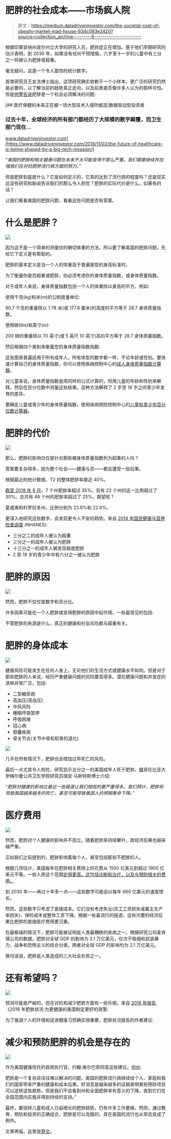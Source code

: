 # 肥胖的社会成本——市场疯人院

> 原文：<https://medium.datadriveninvestor.com/the-societal-cost-of-obesity-market-mad-house-934c093e2420?source=collection_archive---------6----------------------->

根据印第安纳州波尔州立大学的研究人员，肥胖症正在增加。基于他们早期研究的估计表明，到 2030 年，如果没有任何干预措施，六岁至十一岁的儿童中有三分之一将被认为肥胖或超重。

毫无疑问，这是一个令人震惊的统计数字。

首席研究员王友法博士指出，这项研究确实依赖于一个小样本。更广泛的研究仍然是必要的，以了解当前的趋势真正走向，以及前景是否像许多人认为的那样可怕。但是[他警告说](https://www.webmd.com/diet/obesity/news/20180612/us-obesity-rates-rising-again#1)肥胖是一个社会必须解决的问题:

[](https://www.datadriveninvestor.com/2018/11/02/the-future-of-healthcare-is-being-shaped-by-a-big-tech-invasion/) [## 医疗保健的未来正在被一场大型技术入侵所塑造|数据驱动型投资者

### 过去十年，全球经济的所有部门都经历了大规模的数字颠覆，而卫生部门现在…

www.datadriveninvestor.com](https://www.datadriveninvestor.com/2018/11/02/the-future-of-healthcare-is-being-shaped-by-a-big-tech-invasion/) 

*“美国的肥胖和相关健康问题在未来不太可能变得不那么严重。我们需要继续并加强我们在对抗肥胖流行病方面的努力。”*

但是肥胖到底是什么？它是如何定义的，它真的达到了流行病的程度吗？还是现实远没有研究和新闻告诉我们的那么令人担忧？肥胖的实际代价是什么，如果有的话？

让我们看看美国的肥胖问题，看看这些问题是否有答案。

# 什么是肥胖？

![](img/a7d8ee7e9b61caccb6e2b0e79cc3b639.png)

因为这不是一个简单的测量你的确切体重的方法，所以要了解美国的肥胖问题，先给它下定义是有帮助的。

肥胖的基本定义是当一个人的体重高于普遍接受的身高标准时。

为了衡量你是否超重或肥胖，你必须考虑你的身体质量指数，或身体质量指数。

对于成年人来说，身体质量指数包括一个人的体重除以身高的平方。例如:

使用千克(kg)和米(m)的公制度量单位:

90.7 千克的重量除以 1.78 米(或 177.8 厘米)的高度的平方等于 28.7 身体质量指数。

使用磅(lbs)和英寸(in):

200 磅的重量除以 70 英寸(或 5 英尺 10 英寸)高的平方等于 28.7 身体质量指数。

然后根据四个类别来衡量您的身体质量指数指数:

这张图表普遍适用于所有成年人，所有体型的数字都一样，不论年龄或性别。要快速计算自己的身体质量指数，你可以使用疾病控制中心的[成人身体质量指数计算器](https://www.cdc.gov/healthyweight/assessing/bmi/adult_bmi/english_bmi_calculator/bmi_calculator.html)。

对儿童来说，身体质量指数是用同样的公式计算的，但用儿童的年龄和性别来解释。然后在百分位数中测量这些结果。这种方法解释了 2 岁至 19 岁之间青少年发育的差异。

要确定儿童或青少年的身体质量指数，使用疾病预防控制中心的[儿童和青少年百分位数计算器](https://www.cdc.gov/healthyweight/bmi/calculator.html)。

# 肥胖的代价

![](img/11c6bebf1c85258c69b204a1ec0b8e29.png)

那么，肥胖的影响仅仅是针对那些被身体质量指数列为超重的人吗？

答案要复杂得多，因为整个社会——健康与否——都会遭受一些后果。

根据最近的统计数据，T2 的整体肥胖率接近 40%。

[截至 2018 年 9 月](https://www.stateofobesity.org/adult-obesity/)，7 个州肥胖率超过 35%。另有 22 个州的这一比例超过了 30%。总共有 48 个州的肥胖率超过了 25%。期望呢？

夏威夷和科罗拉多州，比例分别为 23.8%和 22.6%。

更深入地研究这些数字，会发现更令人不安的趋势。来自 [2014 年国民健康与营养检查调查](https://www.niddk.nih.gov/health-information/health-statistics/overweight-obesity) (NHANES):

*   三分之二的成年人被认为超重
*   三分之一的成年人被认为肥胖
*   十三分之一的成年人被发现极度肥胖
*   2 至 19 岁的青少年中有六分之一被认为肥胖

# 肥胖的原因

![](img/bcb76f260d53e0c61a8b4559eca79514.png)

然而，肥胖不仅仅是数字和百分比。

许多因素可能在一个人肥胖或变得肥胖的原因中起作用。一些最常见的包括:

不管肥胖的来源是什么，真正的健康和社会风险都与超重有关。

# 肥胖的身体成本

![](img/cd5494e6f163ebd9ca3f448fb6a1d97f.png)

健康风险可能发生在任何人身上，无论他们的生活方式或健康水平如何。但是对于那些肥胖的人来说，经历严重健康问题的风险要高得多。潜在健康问题和并发症的清单非常广泛，包括:

*   二型糖尿病
*   高血压(高血压)
*   中风风险
*   睡眠呼吸暂停
*   呼吸困难
*   冠心病
*   胆囊疾病
*   骨关节炎(关节中骨和软骨的退化)

![](img/e5bbe0120f342d0b22ace53bb92bfb98.png)

几乎在所有情况下，肥胖也会增加过早死亡的风险。

最后一点尤其令人担忧，研究显示五分之一的美国成年人死于肥胖。[据](https://www.mailman.columbia.edu/public-health-now/news/obesity-kills-more-americans-previously-thought)哥伦比亚大学梅尔曼公共卫生学院研究员瑞安·马斯特斯博士介绍:

*“肥胖对健康的影响比最近一些报道让我们相信的要严重得多。我们预计，肥胖将导致美国越来越多的死亡，甚至可能导致美国人的预期寿命下降。”*

# 医疗费用

![](img/28fdc59102fbe3b107c2e409ccbfca78.png)

然而，肥胖对个人健康的影响并不孤立。随着肥胖率持续攀升，其经济后果也越来越严重。

正如我们之前提到的，肥胖影响着每个人，甚至包括那些不肥胖的人。

根据几项估计，美国每年在肥胖相关费用上的花费从 1500 亿美元到超过 1900 亿美元不等。一些人把这个范围[定得更高。这包括诊断和治疗，以及与预防相关的费用。](https://www.stateofobesity.org/healthcare-costs-obesity/)

到 2030 年——再过十年多一点——这些数字可能会以每年 660 亿美元的速度增长。

然而，这些数字只考虑了直接成本。它们没有考虑失业(员工工资损失或雇主生产率损失)、保险成本或整体工资下降。根据一些最流行的报道，这些次要的经济后果比肥胖的直接医疗费用更沉重。

在最极端的情况下，肥胖可能被证明是人类最糟糕的疾病之一。根据研究公司麦肯锡公司的数据，肥胖对全球 GDP 的影响为 2.1 万亿美元，仅次于吸烟和武装暴力、战争和恐怖主义的综合分类，两者对全球 GDP 的影响均为 2.1 万亿美元。

换句话说，肥胖是人类造成的三大社会负担之一。

# 还有希望吗？

![](img/8ca7a9c94fa26957de808f729593c4c4.png)

预测可能是严峻的，但在对抗和减少肥胖方面有一些乐观。来自 [2018 年报告](https://www.stateofobesity.org),《2018 年肥胖状况:为更健康的美国制定更好的政策:

为了强调个人的环境和促进健康习惯确实很重要，肥胖状况报告的作者建议:

# 减少和预防肥胖的机会是存在的

![](img/8e04ca35044eb22b8d45ee8903ae61ee.png)

作为美国健康信托的首席执行官，约翰·奥尔巴奇同意这些建议。[何州](https://www.aafp.org/news/health-of-the-public/20181015obesityrpt.html):

肥胖是一个复杂且往往难以解决的问题，美国的肥胖流行病继续给个人、家庭和我们的国家带来严重的健康和成本后果。好消息是越来越多的证据表明某些预防项目可以逆转这些趋势。但是我们不会看到州和全国肥胖率有意义的下降，直到它们在全国范围内实施并得到持续的支持。”

最终，要扭转儿童和成人日益增长的肥胖趋势，仍有许多工作要做。然而，通过教育、预防和投资的正确组合，肥胖是可以克服的，其在美国的流行也从常态变成了例外。

文章再版。这里是[原文](https://www.mbahealthcaremanagement.org/topics/the-societal-cost-of-obesity/)。